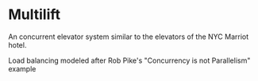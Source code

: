 # Multilift
An concurrent elevator system similar to the elevators of the NYC Marriot hotel.

Load balancing modeled after Rob Pike's "Concurrency is not Parallelism" example
